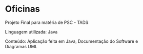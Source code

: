 # Oficinas
Projeto Final para matéria de PSC - TADS

Linguagem utilizada: Java

Conteúdo: Aplicação feita em Java, Documentação do Software e Diagramas UML
